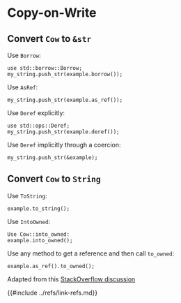 # Copy-on-Write

## Convert `Cow` to `&str`

Use `Borrow`:

```rust,ignore
use std::borrow::Borrow;
my_string.push_str(example.borrow());
```

Use `AsRef`:

```rust,ignore
my_string.push_str(example.as_ref());
```

Use `Deref` explicitly:

```rust,ignore
use std::ops::Deref;
my_string.push_str(example.deref());
```

Use `Deref` implicitly through a coercion:

```rust,ignore
my_string.push_str(&example);
```

## Convert `Cow` to `String`

Use `ToString`:

```rust,ignore
example.to_string();
```

Use `IntoOwned`:

```rust,ignore
Use Cow::into_owned:
example.into_owned();
```

Use any method to get a reference and then call `to_owned`:

```rust,ignore
example.as_ref().to_owned();
```

Adapted from this [StackOverflow discussion](https://stackoverflow.com/questions/47147844/how-do-i-get-a-str-or-string-from-stdborrowcowstr)

{{#include ../refs/link-refs.md}}
